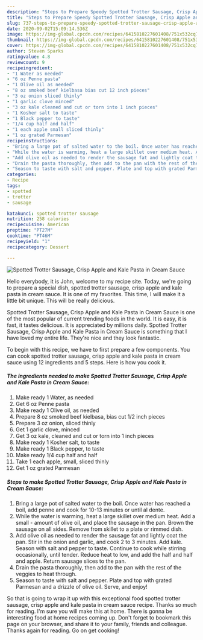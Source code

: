 ```yaml
---
description: "Steps to Prepare Speedy Spotted Trotter Sausage, Crisp Apple and Kale Pasta in Cream Sauce"
title: "Steps to Prepare Speedy Spotted Trotter Sausage, Crisp Apple and Kale Pasta in Cream Sauce"
slug: 737-steps-to-prepare-speedy-spotted-trotter-sausage-crisp-apple-and-kale-pasta-in-cream-sauce
date: 2020-09-02T15:09:14.536Z
image: https://img-global.cpcdn.com/recipes/6415810227601408/751x532cq70/spotted-trotter-sausage-crisp-apple-and-kale-pasta-in-cream-sauce-recipe-main-photo.jpg
thumbnail: https://img-global.cpcdn.com/recipes/6415810227601408/751x532cq70/spotted-trotter-sausage-crisp-apple-and-kale-pasta-in-cream-sauce-recipe-main-photo.jpg
cover: https://img-global.cpcdn.com/recipes/6415810227601408/751x532cq70/spotted-trotter-sausage-crisp-apple-and-kale-pasta-in-cream-sauce-recipe-main-photo.jpg
author: Steven Sparks
ratingvalue: 4.8
reviewcount: 9
recipeingredient:
- "1 Water as needed"
- "6 oz Penne pasta"
- "1 Olive oil as needed"
- "8 oz smoked beef kielbasa bias cut 12 inch pieces"
- "3 oz onion sliced thinly"
- "1 garlic clove minced"
- "3 oz kale cleaned and cut or torn into 1 inch pieces"
- "1 Kosher salt to taste"
- "1 Black pepper to taste"
- "1/4 cup half and half"
- "1 each apple small sliced thinly"
- "1 oz grated Parmesan"
recipeinstructions:
- "Bring a large pot of salted water to the boil. Once water has reached a boil, add penne and cook for 10-13 minutes or until al dente."
- "While the water is warming, heat a large skillet over medium heat. Add a small amount of olive oil, and place the sausage in the pan. Brown the sausage on all sides. Remove from skillet to a plate or rimmed dish."
- "Add olive oil as needed to render the sausage fat and lightly coat the pan. Stir in the onion and garlic, and cook 2 to 3 minutes. Add kale. Season with salt and pepper to taste. Continue to cook while stirring occasionally, until tender. Reduce heat to low, and add the half and half and apple. Return sausage slices to the pan."
- "Drain the pasta thoroughly, then add to the pan with the rest of the veggies to heat through."
- "Season to taste with salt and pepper. Plate and top with grated Parmesan and a drizzle of olive oil. Serve, and enjoy!"
categories:
- Recipe
tags:
- spotted
- trotter
- sausage

katakunci: spotted trotter sausage 
nutrition: 258 calories
recipecuisine: American
preptime: "PT27M"
cooktime: "PT46M"
recipeyield: "1"
recipecategory: Dessert

---
```



![Spotted Trotter Sausage, Crisp Apple and Kale Pasta in Cream Sauce](https://img-global.cpcdn.com/recipes/6415810227601408/751x532cq70/spotted-trotter-sausage-crisp-apple-and-kale-pasta-in-cream-sauce-recipe-main-photo.jpg)

Hello everybody, it is John, welcome to my recipe site. Today, we're going to prepare a special dish, spotted trotter sausage, crisp apple and kale pasta in cream sauce. It is one of my favorites. This time, I will make it a little bit unique. This will be really delicious.

Spotted Trotter Sausage, Crisp Apple and Kale Pasta in Cream Sauce is one of the most popular of current trending foods in the world. It is easy, it is fast, it tastes delicious. It is appreciated by millions daily. Spotted Trotter Sausage, Crisp Apple and Kale Pasta in Cream Sauce is something that I have loved my entire life. They're nice and they look fantastic.




To begin with this recipe, we have to first prepare a few components. You can cook spotted trotter sausage, crisp apple and kale pasta in cream sauce using 12 ingredients and 5 steps. Here is how you cook it.

<!--inarticleads1-->

##### The ingredients needed to make Spotted Trotter Sausage, Crisp Apple and Kale Pasta in Cream Sauce:

1. Make ready 1 Water, as needed
1. Get 6 oz Penne pasta
1. Make ready 1 Olive oil, as needed
1. Prepare 8 oz smoked beef kielbasa, bias cut 1/2 inch pieces
1. Prepare 3 oz onion, sliced thinly
1. Get 1 garlic clove, minced
1. Get 3 oz kale, cleaned and cut or torn into 1 inch pieces
1. Make ready 1 Kosher salt, to taste
1. Make ready 1 Black pepper, to taste
1. Make ready 1/4 cup half and half
1. Take 1 each apple, small, sliced thinly
1. Get 1 oz grated Parmesan




<!--inarticleads2-->

##### Steps to make Spotted Trotter Sausage, Crisp Apple and Kale Pasta in Cream Sauce:

1. Bring a large pot of salted water to the boil. Once water has reached a boil, add penne and cook for 10-13 minutes or until al dente.
1. While the water is warming, heat a large skillet over medium heat. Add a small - amount of olive oil, and place the sausage in the pan. Brown the sausage on all sides. Remove from skillet to a plate or rimmed dish.
1. Add olive oil as needed to render the sausage fat and lightly coat the pan. Stir in the onion and garlic, and cook 2 to 3 minutes. Add kale. Season with salt and pepper to taste. Continue to cook while stirring occasionally, until tender. Reduce heat to low, and add the half and half and apple. Return sausage slices to the pan.
1. Drain the pasta thoroughly, then add to the pan with the rest of the veggies to heat through.
1. Season to taste with salt and pepper. Plate and top with grated Parmesan and a drizzle of olive oil. Serve, and enjoy!




So that is going to wrap it up with this exceptional food spotted trotter sausage, crisp apple and kale pasta in cream sauce recipe. Thanks so much for reading. I'm sure you will make this at home. There is gonna be interesting food at home recipes coming up. Don't forget to bookmark this page on your browser, and share it to your family, friends and colleague. Thanks again for reading. Go on get cooking!
